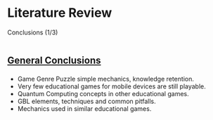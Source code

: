 # Literature Review
<p class='slide-subtitle'>Conclusions (1/3)</p>

<div class='section-wrapper'>
  <div class='text-wrapper'>
    <h2>General Conclusions</h2>
    <ul class='flex-list'>
      <li>Game Genre <span class='fast-forward'/> Puzzle <span class='fast-forward'/> simple mechanics, knowledge retention.</li>
      <li>Very few educational games for mobile devices are still playable.</li>
      <li>Quantum Computing concepts in other educational games.</li>
      <li>GBL elements, techniques and common pitfalls.</li>
      <li>Mechanics used in similar educational games.</li>
    </ul>
  </div>
  <!-- TODO: Add image of educational games per genre ? -->
</div>

<style>
  h2 {
    text-decoration: underline;
    margin-bottom: 1em;
  }

  .section-wrapper {
    display: flex;
    flex-direction: row;
    justify-content: start;
  }
</style>
